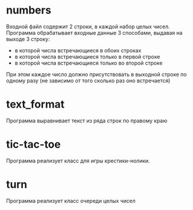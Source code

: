 # numbers #
Входной файл содержит 2 строки, в каждой набор целых чисел.
Программа обрабатывает входные данные 3 способами, выдавая на выходе 3 строку:
* в которой числа встречающиеся в обоих строках
* в которой числа встречающиеся только в первой строке
* в которой числа встречающиеся только во второй строке

При этом каждое число должно присутствовать в выходной строке по одному разу (не зависимо от того сколько раз оно встречается)

# text_format #
Программа выравнивает текст из ряда строк по правому краю

# tic-tac-toe #
Программа реализует класс для игры крестики-нолики.

# turn #
Программа реализует класс очереди целых чисел
